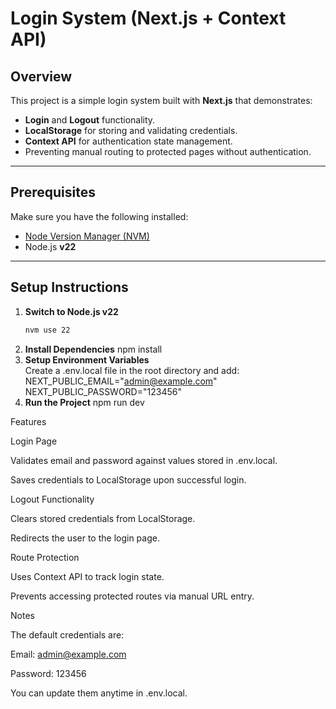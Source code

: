 # Login System (Next.js + Context API)

## Overview
This project is a simple login system built with **Next.js** that demonstrates:
- **Login** and **Logout** functionality.
- **LocalStorage** for storing and validating credentials.
- **Context API** for authentication state management.
- Preventing manual routing to protected pages without authentication.

---

## Prerequisites
Make sure you have the following installed:
- [Node Version Manager (NVM)](https://github.com/nvm-sh/nvm)
- Node.js **v22**

---

## Setup Instructions

1. **Switch to Node.js v22**
   ```bash
   nvm use 22
2. **Install Dependencies**
   npm install
3. **Setup Environment Variables**  
   Create a .env.local file in the root directory and add:
   NEXT_PUBLIC_EMAIL="admin@example.com"
   NEXT_PUBLIC_PASSWORD="123456"
3. **Run the Project**
     npm run dev
  
 
Features

Login Page

Validates email and password against values stored in .env.local.

Saves credentials to LocalStorage upon successful login.

Logout Functionality

Clears stored credentials from LocalStorage.

Redirects the user to the login page.

Route Protection

Uses Context API to track login state.

Prevents accessing protected routes via manual URL entry.


Notes

The default credentials are:

Email: admin@example.com

Password: 123456

You can update them anytime in .env.local.